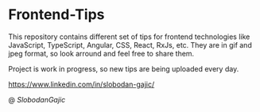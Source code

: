 # Frontend-Tips

This repository contains different set of tips for frontend technologies like JavaScript, TypeScript, Angular, CSS, React, RxJs, etc. They are in gif and jpeg format, so look arround and feel free to share them.

Project is work in progress, so new tips are being uploaded every day.

https://www.linkedin.com/in/slobodan-gajic/

@ _SlobodanGajic_
